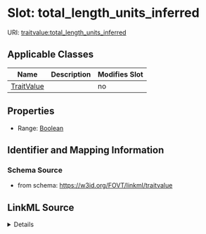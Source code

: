 

# Slot: total_length_units_inferred

URI: [traitvalue:total_length_units_inferred](http://purl.obolibrary.org/obo/FOVT/data#total_length_units_inferred)



<!-- no inheritance hierarchy -->





## Applicable Classes

| Name | Description | Modifies Slot |
| --- | --- | --- |
| [TraitValue](TraitValue.md) |  |  no  |







## Properties

* Range: [Boolean](Boolean.md)





## Identifier and Mapping Information







### Schema Source


* from schema: https://w3id.org/FOVT/linkml/traitvalue




## LinkML Source

<details>
```yaml
name: total_length_units_inferred
from_schema: https://w3id.org/FOVT/linkml/traitvalue
rank: 1000
alias: total_length_units_inferred
domain_of:
- TraitValue
range: boolean

```
</details>